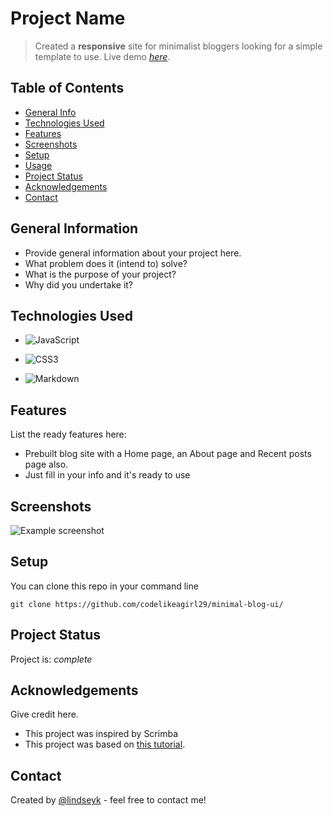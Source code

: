 # Project Name
> Created a __responsive__ site for minimalist bloggers looking for a simple template to use.
> Live demo [_here_](https://www.example.com). <!-- If you have the project hosted somewhere, include the link here. -->

## Table of Contents
* [General Info](#general-information)
* [Technologies Used](#technologies-used)
* [Features](#features)
* [Screenshots](#screenshots)
* [Setup](#setup)
* [Usage](#usage)
* [Project Status](#project-status)
* [Acknowledgements](#acknowledgements)
* [Contact](#contact)
<!-- * [License](#license) -->


## General Information
- Provide general information about your project here.
- What problem does it (intend to) solve?
- What is the purpose of your project?
- Why did you undertake it?
<!-- You don't have to answer all the questions - just the ones relevant to your project. -->


## Technologies Used
- ![JavaScript](https://img.shields.io/badge/javascript-%23323330.svg?style=for-the-badge&logo=javascript&logoColor=%23F7DF1E)

- ![CSS3](https://img.shields.io/badge/css3-%231572B6.svg?style=for-the-badge&logo=css3&logoColor=white)

- ![Markdown](https://camo.githubusercontent.com/6f2f97f702ca8a936bb9027f26e5acf778d09958a375adbcff623d6dbe45157d/68747470733a2f2f696d672e736869656c64732e696f2f7374617469632f76313f7374796c653d666f722d7468652d6261646765266d6573736167653d4d61726b646f776e26636f6c6f723d303030303030266c6f676f3d4d61726b646f776e266c6f676f436f6c6f723d464646464646266c6162656c3d)

## Features
List the ready features here:
- Prebuilt blog site with a Home page, an About page and Recent posts page also.
- Just fill in your info and it's ready to use


## Screenshots
![Example screenshot](https://res.cloudinary.com/codelikeagirl29/image/upload/v1667015614/projects/localhost-5500_hwyizy.png)
<!-- If you have screenshots you'd like to share, include them here. -->


## Setup
You can clone this repo in your command line

```
git clone https://github.com/codelikeagirl29/minimal-blog-ui/
```

## Project Status
Project is: _complete_

## Acknowledgements
Give credit here.
- This project was inspired by Scrimba
- This project was based on [this tutorial](https://scrimba.com/).


## Contact
Created by [@lindseyk](https://www.lindseyk.dev/) - feel free to contact me!
